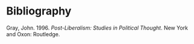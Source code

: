 # Bibliography


Gray, John. 1996. *Post-Liberalism: Studies in Political Thought*. New York and Oxon: Routledge.
